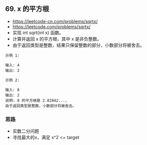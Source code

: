 ## 69. x 的平方根
- https://leetcode-cn.com/problems/sqrtx/
- https://leetcode.com/problems/sqrtx/
- 实现 int sqrt(int x) 函数。
- 计算并返回 x 的平方根，其中 x 是非负整数。
- 由于返回类型是整数，结果只保留整数的部分，小数部分将被舍去。
```
示例 1:

输入: 4
输出: 2
```
```
示例 2:

输入: 8
输出: 2
说明: 8 的平方根是 2.82842...,
由于返回类型是整数，小数部分将被舍去。
```

### 思路
- 实数二分问题
- 寻找最大的x，满足 x^2 <= target
